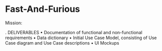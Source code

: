 # Fast-And-Furious
Mission:

. DELIVERABLES
• Documentation of functional and non-functional requirements
• Data dictionary
• Initial Use Case Model, consisting of Use Case diagram and Use Case descriptions
• UI Mockups
